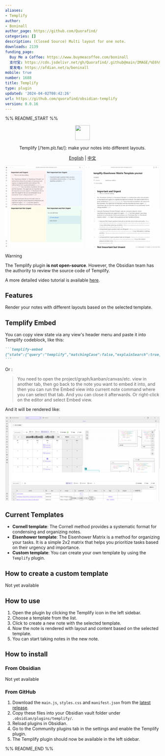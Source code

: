 ```yaml
---
aliases:
- Templify
author:
- Boninall
author_page: https://github.com/Quorafind/
categories: []
description: (Closed Source) Multi layout for one note.
downloads: 2139
funding_page:
  Buy Me a Coffee: https://www.buymeacoffee.com/boninall
  支付宝: https://cdn.jsdelivr.net/gh/Quorafind/.github@main/IMAGE/%E6%94%AF%E4%BB%98%E5%AE%9D%E4%BB%98%E6%AC%BE%E7%A0%81.jpg
  爱发电: https://afdian.net/a/boninall
mobile: true
number: 1688
title: Templify
type: plugin
updated: '2024-04-02T08:42:26'
url: https://github.com/quorafind/obsidian-templify
version: 0.0.16
---
```


%% README_START %%

<div align="center">
<img height="48" width="48" src="./media/layout-template.svg"> 
<p>Templify [/ˈtem.plɪ.faɪ/]: make your notes into different layouts.</p>
</div>

<p align="center">
<a href="https://github.com/Quorafind/Obsidian-Templify/blob/main/README.md">English</a> | <a href="https://github.com/Quorafind/Obsidian-Templify/blob/main/README-ZH.md">中文</a>
</p>

![templify](https://raw.githubusercontent.com/quorafind/obsidian-templify/main/media/templify.gif)

> [!warning]
> The Templify plugin **is not open-source**. However, the Obsidian team has the authority to review the source code of Templify.

A more detailed video tutorial is available [here](https://raw.githubusercontent.com/quorafind/obsidian-templify/main/media/templify-demo.mp4).


## Features

Render your notes with different layouts based on the selected template.

## Templify Embed

You can copy view state via any view's header menu and paste it into Templify codeblock, like this:

````markdown
```templify-embed
{"state":{"query":"templify","matchingCase":false,"explainSearch":true,"collapseAll":true,"extraContext":true,"sortOrder":"byCreatedTime"},"type":"search"}
```
````

Or :

> You need to open the project/graph/kanban/canvas/etc. view in another tab, 
> then go back to the note you want to embed it into, and then you can run the Embed view into current note command where you can select that tab. And you can close it afterwards.
> Or right-click on the editor and select Embed view.

And it will be rendered like:

![templify-embed](https://raw.githubusercontent.com/quorafind/obsidian-templify/main/media/templify-3.png)

## Current Templates

- **Cornell template**: The Cornell method provides a systematic format for condensing and organizing notes.
- **Eisenhower template**: The Eisenhower Matrix is a method for organizing your tasks. It is a simple 2x2 matrix that helps you prioritize tasks based on their urgency and importance.
- **Custom template**: You can create your own template by using the `Templify` plugin.

## How to create a custom template

Not yet available

## How to use

1. Open the plugin by clicking the Templify icon in the left sidebar.
2. Choose a template from the list.
3. Click to create a new note with the selected template.
4. Now the note is rendered with layout and content based on the selected template.
5. You can start taking notes in the new note.

## How to install

### From Obsidian

Not yet available

### From GitHub

1. Download the `main.js`, `styles.css` and `manifest.json` from the [latest release](https://github.com/quorafind/templify/releases/latest).
2. Copy these files into your Obsidian vault folder under `.obsidian/plugins/templify/`.
3. Reload plugins in Obsidian.
4. Go to the Community plugins tab in the settings and enable the Templify plugin.
5. The Templify plugin should now be available in the left sidebar.



%% README_END %%
